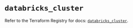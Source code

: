 # `databricks_cluster`

Refer to the Terraform Registry for docs: [`databricks_cluster`](https://registry.terraform.io/providers/databricks/databricks/1.42.0/docs/resources/cluster).
